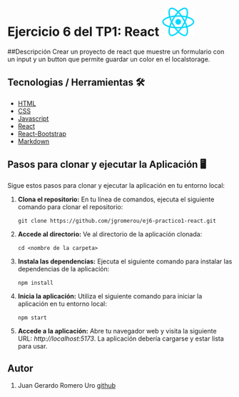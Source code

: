 # Ejercicio 6 del TP1: React ![React Icon](./src/assets/react.svg)

##Descripción
Crear un proyecto de react que muestre un formulario con un input y un button
que permite guardar un color en el localstorage.

## Tecnologias / Herramientas 🛠

- [HTML](https://developer.mozilla.org/es/docs/Web/HTML)
- [CSS](https://developer.mozilla.org/en-US/docs/Web/CSS)
- [Javascript](https://www.w3schools.com/js/)
- [React](https://es.legacy.reactjs.org/)
- [React-Bootstrap](https://react-bootstrap.github.io/)
- [Markdown](https://markdown.es/)

## Pasos para clonar y ejecutar la Aplicación 🖥

Sigue estos pasos para clonar y ejecutar la aplicación en tu entorno local:

1.  **Clona el repositorio:** En tu línea de comandos, ejecuta el siguiente comando para clonar el repositorio:

    ```
    git clone https://github.com/jgromerou/ej6-practico1-react.git
    ```

2.  **Accede al directorio:** Ve al directorio de la aplicación clonada:

    ```
    cd <nombre de la carpeta>
    ```

3.  **Instala las dependencias:** Ejecuta el siguiente comando para instalar las dependencias de la aplicación:

    ```
    npm install
    ```

4.  **Inicia la aplicación:** Utiliza el siguiente comando para iniciar la aplicación en tu entorno local:

    ```
    npm start
    ```

5.  **Accede a la aplicación:** Abre tu navegador web y visita la siguiente URL: _http://localhost:5173_. La aplicación debería cargarse y estar lista para usar.

## Autor

1. Juan Gerardo Romero Uro [github](https://github.com/jgromerou)
